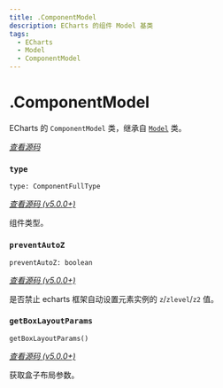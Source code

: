 ```yaml
---
title: .ComponentModel
description: ECharts 的组件 Model 基类
tags:
  - ECharts
  - Model
  - ComponentModel
---
```


# .ComponentModel

ECharts 的 `ComponentModel` 类，继承自 [`Model`](./Model.md) 类。

[_查看源码_](https://github.com/apache/echarts/blob/5.3.3/src/model/Component.ts)

### `type`

`type: ComponentFullType`

[_查看源码 (v5.0.0+)_](https://github.com/apache/echarts/blob/5.3.3/src/model/Component.ts#L66)

组件类型。

### `preventAutoZ`

`preventAutoZ: boolean`

[_查看源码 (v5.0.0+)_](https://github.com/apache/echarts/blob/5.3.3/src/model/Component.ts#L130)

是否禁止 echarts 框架自动设置元素实例的 `z`/`zlevel`/`z2` 值。

### `getBoxLayoutParams`

`getBoxLayoutParams()`

[_查看源码 (v5.0.0+)_](https://github.com/apache/echarts/blob/5.3.3/src/model/Component.ts#L301)

获取盒子布局参数。
